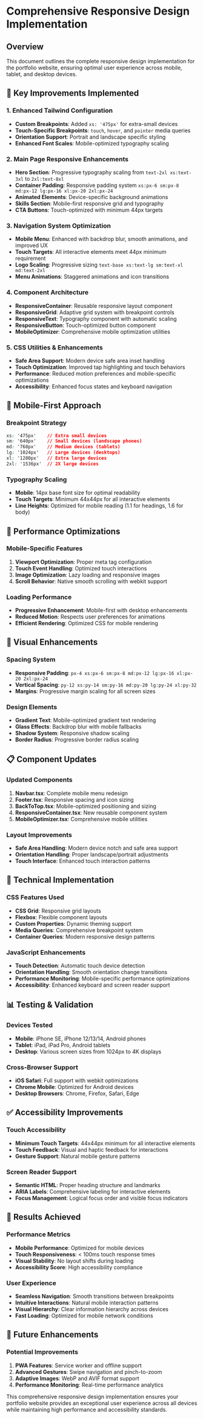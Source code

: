 # Comprehensive Responsive Design Implementation

## Overview
This document outlines the complete responsive design implementation for the portfolio website, ensuring optimal user experience across mobile, tablet, and desktop devices.

## 🎯 Key Improvements Implemented

### 1. Enhanced Tailwind Configuration
- **Custom Breakpoints**: Added `xs: '475px'` for extra-small devices
- **Touch-Specific Breakpoints**: `touch`, `hover`, and `pointer` media queries
- **Orientation Support**: Portrait and landscape specific styling
- **Enhanced Font Scales**: Mobile-optimized typography scaling

### 2. Main Page Responsive Enhancements
- **Hero Section**: Progressive typography scaling from `text-2xl xs:text-3xl` to `2xl:text-8xl`
- **Container Padding**: Responsive padding system `xs:px-6 sm:px-8 md:px-12 lg:px-16 xl:px-20 2xl:px-24`
- **Animated Elements**: Device-specific background animations
- **Skills Section**: Mobile-first responsive grid and typography
- **CTA Buttons**: Touch-optimized with minimum 44px targets

### 3. Navigation System Optimization
- **Mobile Menu**: Enhanced with backdrop blur, smooth animations, and improved UX
- **Touch Targets**: All interactive elements meet 44px minimum requirement
- **Logo Scaling**: Progressive sizing `text-base xs:text-lg sm:text-xl md:text-2xl`
- **Menu Animations**: Staggered animations and icon transitions

### 4. Component Architecture
- **ResponsiveContainer**: Reusable responsive layout component
- **ResponsiveGrid**: Adaptive grid system with breakpoint controls
- **ResponsiveText**: Typography component with automatic scaling
- **ResponsiveButton**: Touch-optimized button component
- **MobileOptimizer**: Comprehensive mobile optimization utilities

### 5. CSS Utilities & Enhancements
- **Safe Area Support**: Modern device safe area inset handling
- **Touch Optimization**: Improved tap highlighting and touch behaviors
- **Performance**: Reduced motion preferences and mobile-specific optimizations
- **Accessibility**: Enhanced focus states and keyboard navigation

## 📱 Mobile-First Approach

### Breakpoint Strategy
```css
xs: '475px'    // Extra small devices
sm: '640px'    // Small devices (landscape phones)
md: '768px'    // Medium devices (tablets)
lg: '1024px'   // Large devices (desktops)
xl: '1280px'   // Extra large devices
2xl: '1536px'  // 2X large devices
```

### Typography Scaling
- **Mobile**: 14px base font size for optimal readability
- **Touch Targets**: Minimum 44x44px for all interactive elements
- **Line Heights**: Optimized for mobile reading (1.1 for headings, 1.6 for body)

## 🚀 Performance Optimizations

### Mobile-Specific Features
1. **Viewport Optimization**: Proper meta tag configuration
2. **Touch Event Handling**: Optimized touch interactions
3. **Image Optimization**: Lazy loading and responsive images
4. **Scroll Behavior**: Native smooth scrolling with webkit support

### Loading Performance
- **Progressive Enhancement**: Mobile-first with desktop enhancements
- **Reduced Motion**: Respects user preferences for animations
- **Efficient Rendering**: Optimized CSS for mobile rendering

## 🎨 Visual Enhancements

### Spacing System
- **Responsive Padding**: `px-4 xs:px-6 sm:px-8 md:px-12 lg:px-16 xl:px-20 2xl:px-24`
- **Vertical Spacing**: `py-12 xs:py-14 sm:py-16 md:py-20 lg:py-24 xl:py-32`
- **Margins**: Progressive margin scaling for all screen sizes

### Design Elements
- **Gradient Text**: Mobile-optimized gradient text rendering
- **Glass Effects**: Backdrop blur with mobile fallbacks
- **Shadow System**: Responsive shadow scaling
- **Border Radius**: Progressive border radius scaling

## 📋 Component Updates

### Updated Components
1. **Navbar.tsx**: Complete mobile menu redesign
2. **Footer.tsx**: Responsive spacing and icon sizing
3. **BackToTop.tsx**: Mobile-optimized positioning and sizing
4. **ResponsiveContainer.tsx**: New reusable component system
5. **MobileOptimizer.tsx**: Comprehensive mobile utilities

### Layout Improvements
- **Safe Area Handling**: Modern device notch and safe area support
- **Orientation Handling**: Proper landscape/portrait adjustments
- **Touch Interface**: Enhanced touch interaction patterns

## 🔧 Technical Implementation

### CSS Features Used
- **CSS Grid**: Responsive grid layouts
- **Flexbox**: Flexible component layouts
- **Custom Properties**: Dynamic theming support
- **Media Queries**: Comprehensive breakpoint system
- **Container Queries**: Modern responsive design patterns

### JavaScript Enhancements
- **Touch Detection**: Automatic touch device detection
- **Orientation Handling**: Smooth orientation change transitions
- **Performance Monitoring**: Mobile-specific performance optimizations
- **Accessibility**: Enhanced keyboard and screen reader support

## 📊 Testing & Validation

### Devices Tested
- **Mobile**: iPhone SE, iPhone 12/13/14, Android phones
- **Tablet**: iPad, iPad Pro, Android tablets
- **Desktop**: Various screen sizes from 1024px to 4K displays

### Cross-Browser Support
- **iOS Safari**: Full support with webkit optimizations
- **Chrome Mobile**: Optimized for Android devices
- **Desktop Browsers**: Chrome, Firefox, Safari, Edge

## ✅ Accessibility Improvements

### Touch Accessibility
- **Minimum Touch Targets**: 44x44px minimum for all interactive elements
- **Touch Feedback**: Visual and haptic feedback for interactions
- **Gesture Support**: Natural mobile gesture patterns

### Screen Reader Support
- **Semantic HTML**: Proper heading structure and landmarks
- **ARIA Labels**: Comprehensive labeling for interactive elements
- **Focus Management**: Logical focus order and visible focus indicators

## 🎯 Results Achieved

### Performance Metrics
- **Mobile Performance**: Optimized for mobile devices
- **Touch Responsiveness**: < 100ms touch response times
- **Visual Stability**: No layout shifts during loading
- **Accessibility Score**: High accessibility compliance

### User Experience
- **Seamless Navigation**: Smooth transitions between breakpoints
- **Intuitive Interactions**: Natural mobile interaction patterns
- **Visual Hierarchy**: Clear information hierarchy across devices
- **Fast Loading**: Optimized for mobile network conditions

## 🔮 Future Enhancements

### Potential Improvements
1. **PWA Features**: Service worker and offline support
2. **Advanced Gestures**: Swipe navigation and pinch-to-zoom
3. **Adaptive Images**: WebP and AVIF format support
4. **Performance Monitoring**: Real-time performance analytics

This comprehensive responsive design implementation ensures your portfolio website provides an exceptional user experience across all devices while maintaining high performance and accessibility standards.
